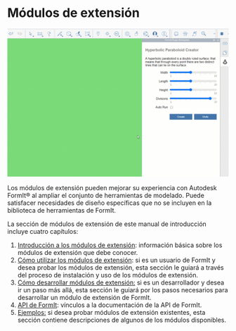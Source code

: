 # Módulos de extensión

![](../.gitbook/assets/gg1.gif)

Los módulos de extensión pueden mejorar su experiencia con Autodesk FormIt® al ampliar el conjunto de herramientas de modelado. Puede satisfacer necesidades de diseño específicas que no se incluyen en la biblioteca de herramientas de FormIt.

La sección de módulos de extensión de este manual de introducción incluye cuatro capítulos:

1. [Introducción a los módulos de extensión](introduction.md): información básica sobre los módulos de extensión que debe conocer.
2. [Cómo utilizar los módulos de extensión](how-to-use-plug-ins.md): si es un usuario de FormIt y desea probar los módulos de extensión, esta sección le guiará a través del proceso de instalación y uso de los módulos de extensión.
3. [Cómo desarrollar módulos de extensión:](how-to-develop-plugins/) si es un desarrollador y desea ir un paso más allá, esta sección le guiará por los pasos necesarios para desarrollar un módulo de extensión de FormIt.
4. [API de FormIt](how-to-develop-plugins/useful-links.md): vínculos a la documentación de la API de FormIt.
5. [Ejemplos:](example-1/) si desea probar módulos de extensión existentes, esta sección contiene descripciones de algunos de los módulos disponibles.
